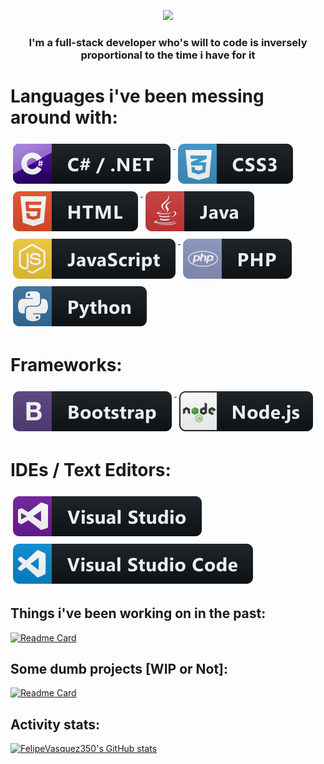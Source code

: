 <p align="center">
  <a href="https://github.com/DenverCoder1/readme-typing-svg"><img src="https://readme-typing-svg.herokuapp.com?color=%2336BCF7&width=430&lines=I+seriously+don't+know+what+to+put+here"></a>
  <h3  align="center">I'm a full-stack developer who's will to code is inversely proportional to the time i have for it</h3>
</p>

# Languages i've been messing around with:

<p align="left">
  <a href="#">
    <img src="https://github.com/MikeCodesDotNET/ColoredBadges/raw/master/svg/dev/languages/csharp_dotnet.svg" style="vertical-align:top; margin:6px 4px">
  </a>  
  
  <a href="#">
    <img src=https://github.com/MikeCodesDotNET/ColoredBadges/raw/master/svg/dev/languages/css3.svg style="vertical-align:top; margin:6px 4px">
  </a>  
  
  <a href="#">
    <img src=https://github.com/MikeCodesDotNET/ColoredBadges/raw/master/svg/dev/languages/html.svg style="vertical-align:top; margin:6px 4px">
  </a>  
  
  <a href="#">
    <img src=https://github.com/MikeCodesDotNET/ColoredBadges/raw/master/svg/dev/languages/java.svg style="vertical-align:top; margin:6px 4px">
  </a>  
  
  <a href="#">
    <img src=https://github.com/MikeCodesDotNET/ColoredBadges/raw/master/svg/dev/languages/js.svg style="vertical-align:top; margin:6px 4px">
  </a>  
  
  <a href="#">
    <img src=https://github.com/MikeCodesDotNET/ColoredBadges/raw/master/svg/dev/languages/php.svg style="vertical-align:top; margin:6px 4px">
  </a>  
  
  <a href="#">
    <img src=https://github.com/MikeCodesDotNET/ColoredBadges/raw/master/svg/dev/languages/python.svg style="vertical-align:top; margin:6px 4px">
  </a>  
</p>

# Frameworks: 
<p align="left">
  <a href="#">
    <img src=https://github.com/MikeCodesDotNET/ColoredBadges/raw/master/svg/dev/frameworks/bootstrap.svg style="vertical-align:top; margin:6px 4px">
  </a>  
  
  <a href="#">
    <img src=https://github.com/MikeCodesDotNET/ColoredBadges/raw/master/svg/dev/frameworks/nodejs.svg style="vertical-align:top; margin:6px 4px">
  </a>  
</p>
  

# IDEs / Text Editors:
<p align="left">
  <a href="#">
    <img src=https://github.com/MikeCodesDotNET/ColoredBadges/raw/master/svg/dev/tools/visualstudio.svg style="vertical-align:top; margin:6px 4px">
  </a>  
  
  <a href="#">
    <img src=https://github.com/MikeCodesDotNET/ColoredBadges/raw/master/svg/dev/tools/visualstudio_code.svg style="vertical-align:top; margin:6px 4px">
  </a>  
</p>


## Things i've been working on in the past:

[![Readme Card](https://github-readme-stats.vercel.app/api/pin/?username=daim0&repo=CTPBot&theme=react&title_color=36BCF7&bg_color=2a2f38&hide_border=true&show_owner=true)](https://github.com/daim0/CTPBot)


## Some dumb projects [WIP or Not]:

[![Readme Card](https://github-readme-stats.vercel.app/api/pin/?username=FelipeVasquez350&repo=C.I.R.N.O&theme=react&title_color=36BCF7&bg_color=2a2f38&hide_border=true&show_owner=true)](https://github.com/FelipeVasquez350/C.I.R.N.O)

## Activity stats: 

[![FelipeVasquez350's GitHub stats](https://github-readme-stats.vercel.app/api?username=FelipeVasquez350&theme=react&title_color=36BCF7&bg_color=2a2f38&hide_border=true&count_private=true)](https://github.com/anuraghazra/github-readme-stats)
